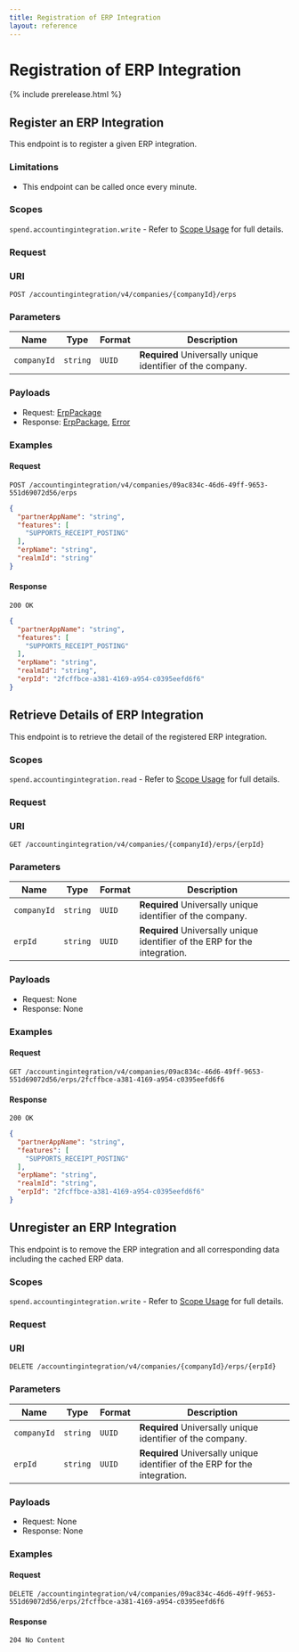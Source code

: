 ```yaml
---
title: Registration of ERP Integration
layout: reference
---
```


# Registration of ERP Integration

{% include prerelease.html %}

## <a name="register-erp"></a>Register an ERP Integration

This endpoint is to register a given ERP integration.

### Limitations

* This endpoint can be called once every minute.

### Scopes

`spend.accountingintegration.write` - Refer to [Scope Usage](./v4.accountingintegration-get-started.markdown#scope-usage) for full details.

### Request

### URI

```shell
POST /accountingintegration/v4/companies/{companyId}/erps
```

### Parameters

Name|Type|Format|Description
---|---|---|---
`companyId`|`string`|`UUID`|**Required** Universally unique identifier of the company.

### Payloads

* Request: [ErpPackage](./v4.accountingintegration-schema.markdown#erp-package)
* Response: [ErpPackage](./v4.accountingintegration-schema.markdown#erp-package), [Error](./v4.accountingintegration-schema.markdown#schema-error)

### Examples

#### Request

```shell
POST /accountingintegration/v4/companies/09ac834c-46d6-49ff-9653-551d69072d56/erps
```

```json
{
  "partnerAppName": "string",
  "features": [
    "SUPPORTS_RECEIPT_POSTING"
  ],
  "erpName": "string",
  "realmId": "string"
}
```

#### Response

```shell
200 OK
```

```json
{
  "partnerAppName": "string",
  "features": [
    "SUPPORTS_RECEIPT_POSTING"
  ],
  "erpName": "string",
  "realmId": "string",
  "erpId": "2fcffbce-a381-4169-a954-c0395eefd6f6"
}
```

## <a name="get-erp"></a>Retrieve Details of ERP Integration

This endpoint is to retrieve the detail of the registered ERP integration.

### Scopes

`spend.accountingintegration.read` - Refer to [Scope Usage](./v4.accountingintegration-get-started.markdown#scope-usage) for full details.

### Request

### URI

```shell
GET /accountingintegration/v4/companies/{companyId}/erps/{erpId}
```

### Parameters

Name|Type|Format|Description
---|---|---|---
`companyId`|`string`|`UUID`|**Required** Universally unique identifier of the company.
`erpId`|`string`|`UUID`|**Required** Universally unique identifier of the ERP for the integration.

### Payloads

* Request: None
* Response: None

### Examples

#### Request

```shell
GET /accountingintegration/v4/companies/09ac834c-46d6-49ff-9653-551d69072d56/erps/2fcffbce-a381-4169-a954-c0395eefd6f6
```

#### Response

```shell
200 OK
```

```json
{
  "partnerAppName": "string",
  "features": [
    "SUPPORTS_RECEIPT_POSTING"
  ],
  "erpName": "string",
  "realmId": "string",
  "erpId": "2fcffbce-a381-4169-a954-c0395eefd6f6"
}
```

## <a name="unregister-erp"></a>Unregister an ERP Integration

This endpoint is to remove the ERP integration and all corresponding data including the cached ERP data.

### Scopes

`spend.accountingintegration.write` - Refer to [Scope Usage](./v4.accountingintegration-get-started.markdown#scope-usage) for full details.

### Request

### URI

```shell
DELETE /accountingintegration/v4/companies/{companyId}/erps/{erpId}
```

### Parameters

Name|Type|Format|Description
---|---|---|---
`companyId`|`string`|`UUID`|**Required** Universally unique identifier of the company.
`erpId`|`string`|`UUID`|**Required** Universally unique identifier of the ERP for the integration.

### Payloads

* Request: None
* Response: None

### Examples

#### Request

```shell
DELETE /accountingintegration/v4/companies/09ac834c-46d6-49ff-9653-551d69072d56/erps/2fcffbce-a381-4169-a954-c0395eefd6f6
```

#### Response

```shell
204 No Content
```
